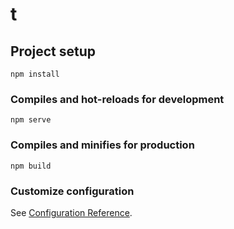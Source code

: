 # t

## Project setup

```
npm install
```

### Compiles and hot-reloads for development

```
npm serve
```

### Compiles and minifies for production

```
npm build
```


### Customize configuration

See [Configuration Reference](https://cli.vuejs.org/config/).
